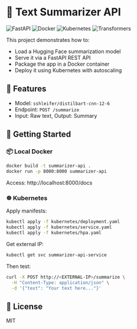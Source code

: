# 🧠 Text Summarizer API

![FastAPI](https://img.shields.io/badge/framework-FastAPI-green)
![Docker](https://img.shields.io/badge/container-docker-blue)
![Kubernetes](https://img.shields.io/badge/deployment-kubernetes-success)
![Transformers](https://img.shields.io/badge/model-HuggingFace-orange)

This project demonstrates how to:
- Load a Hugging Face summarization model
- Serve it via a FastAPI REST API
- Package the app in a Docker container
- Deploy it using Kubernetes with autoscaling

## 🔧 Features
- Model: `sshleifer/distilbart-cnn-12-6`
- Endpoint: `POST /summarize`
- Input: Raw text, Output: Summary

## 🚀 Getting Started

### 📦 Local Docker
```bash
docker build -t summarizer-api .
docker run -p 8000:8000 summarizer-api
```
Access: http://localhost:8000/docs

### ☸️ Kubernetes
Apply manifests:
```bash
kubectl apply -f kubernetes/deployment.yaml
kubectl apply -f kubernetes/service.yaml
kubectl apply -f kubernetes/hpa.yaml
```

Get external IP:
```bash
kubectl get svc summarizer-api-service
```
Then test:
```bash
curl -X POST http://<EXTERNAL-IP>/summarize \
  -H "Content-Type: application/json" \
  -d '{"text": "Your text here..."}'
```

## 📄 License
MIT
